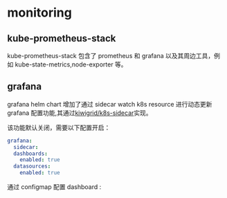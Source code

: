 # monitoring

## kube-prometheus-stack

kube-prometheus-stack 包含了 prometheus 和 grafana 以及其周边工具，例如 kube-state-metrics,node-exporter 等。

## grafana

grafana helm chart 增加了通过 sidecar watch k8s resource 进行动态更新 grafana 配置功能,其通过[kiwigrid/k8s-sidecar](https://github.com/kiwigrid/k8s-sidecar)实现。

该功能默认关闭，需要以下配置开启：

```yaml
grafana:
  sidecar:
  dashboards:
    enabled: true
  datasources:
    enabled: true
```

通过 configmap 配置 dashboard :
